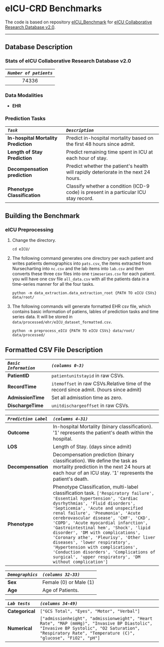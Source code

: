 eICU-CRD  Benchmarks
=========================

The code is based on repository [eICU_Benchmark](https://github.com/mostafaalishahi/eICU_Benchmark) for [eICU Collaborative Research Database v2.0](https://physionet.org/content/eicu-crd/2.0/). 

---

## Database Description

### Stats of eICU Collaborative Research Database v2.0

|***`Number of patients`***|
|:------------------:|
|74336|

### Data Modalities

- **EHR**

### Prediction Tasks

|***`Task`***|***`Description`***|
|:----|:-----------|
|**In-hospital Mortality Prediction**|Predict in-hospital mortality based on the first 48 hours since admit.|
|**Length of Stay Prediction**|Predict remaining time spent in ICU at each hour of stay.|
|**Decompensation prediction**|Predict whether the patient's health will rapidly deteriorate in the next 24 hours.|
|**Phenotype Classification**|Classify whether a condition (ICD-9 code) is present in a particular ICU stay record.|

## Building the Benchmark

### eICU Preprocessing

1. Change the directory.

       cd eICU/

2. The following command generates one directory per each patient and writes patients demographics into `pats.csv`, the items extracted from Nursecharting into `nc.csv` and the lab items into `lab.csv` and then converts these three csv files into one `timeseries.csv` for each patient. you will have one csv file `all_data.csv` with all the patients data in a time-series manner for all the four tasks.

       python -m data_extraction.data_extraction_root {PATH TO eICU CSVs} data/root/

3. The following commands will generate formatted EHR csv file, which contains basic information of patiens, lables of prediction tasks and time series data. It will be stored in `data/processed/ehr/eICU_dataset_formatted.csv`.

       python -m preprocess_eICU {PATH TO eICU CSVs} data/root/ data/processed/


## Formatted CSV File Description

|***`Basic Information`***|***`(columns 0-3)`***|
|:---------------------|:-----------------|
|**PatientID**|`patientunitstayid` in raw CSVs.|
|**RecordTime**|`itemoffset` in raw CSVs.Relative time of the record since admit. (hours since admit)|
|**AdmissionTime**|Set all admisstion time as zero.|
|**DischargeTime**|`unitdischargeoffset` in raw CSVs.|

|***`Prediction Label`***|***`(columns 4-31)`***|
|:---------------------|:-----------------|
|**Outcome**|In-hospital Mortality (binary classification). '1' represents the patient's death within the hospital.|
|**LOS**|Length of Stay. (days since admit)|
|**Decompensation**|Decompensation prediction (binary classification). We define the task as mortality prediction in the next 24 hours at each hour of an ICU stay. '1' represents the patient's death.|
|**Phenotype**|Phenotype Classification, multi-label classification task. `['Respiratory failure', 'Essential hypertension', 'Cardiac dysrhythmias', 'Fluid disorders', 'Septicemia', 'Acute and unspecified renal failure', 'Pneumonia', 'Acute cerebrovascular disease', 'CHF', 'CKD', 'COPD', 'Acute myocardial infarction', 'Gastrointestinal hem', 'Shock', 'lipid disorder', 'DM with complications', 'Coronary athe', 'Pleurisy', 'Other liver diseases', 'lower respiratory', 'Hypertension with complications', 'Conduction disorders', 'Complications of surgical', 'upper respiratory', 'DM without complication']`|

|***`Demographics`***|***`(columns 32-33)`***|
|:---------------------|:-----------------|
|**Sex**|Female (0) or Male (1)|
|**Age**|Age of Patients.|

|***`Lab tests`***|***`(columns 34-49)`***|
|:---------------------|:-----------------|
|**Categorical**|`["GCS Total", "Eyes", "Motor", "Verbal"]`|
|**Numerical**|`["admissionheight", "admissionweight", "Heart Rate", "MAP (mmHg)", "Invasive BP Diastolic", "Invasive BP Systolic", "O2 Saturation", "Respiratory Rate", "Temperature (C)", "glucose", "FiO2", "pH"]`|



